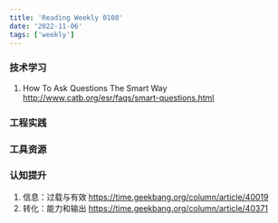 ```yaml
---
title: 'Reading Weekly 0108'
date: '2022-11-06'
tags: ['weekly']
---
```


### 技术学习

1. How To Ask Questions The Smart Way http://www.catb.org/esr/faqs/smart-questions.html

### 工程实践

### 工具资源

### 认知提升

1. 信息：过载与有效 https://time.geekbang.org/column/article/40019
2. 转化：能力和输出 https://time.geekbang.org/column/article/40371
